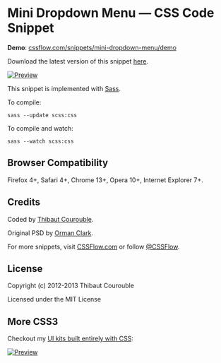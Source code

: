 # Mini Dropdown Menu — CSS Code Snippet

**Demo**: [cssflow.com/snippets/mini-dropdown-menu/demo](http://www.cssflow.com/snippets/mini-dropdown-menu/demo)

Download the latest version of this snippet [here](http://www.cssflow.com/snippets/mini-dropdown-menu.zip).

[![Preview](http://cdn.cssflow.com/snippets/mini-dropdown-menu/preview-580.png)](http://www.cssflow.com/snippets/mini-dropdown-menu)

This snippet is implemented with [Sass](https://github.com/nex3/sass).

To compile:

`sass --update scss:css`

To compile and watch:

`sass --watch scss:css`

## Browser Compatibility

Firefox 4+, Safari 4+, Chrome 13+, Opera 10+, Internet Explorer 7+.

## Credits

Coded by [Thibaut Courouble](http://thibaut.me).

Original PSD by [Orman Clark](http://www.premiumpixels.com/freebies/mini-drop-down-menu-psd/).

For more snippets, visit [CSSFlow.com](http://www.cssflow.com) or follow [@CSSFlow](https://twitter.com/CSSFlow).

## License

Copyright (c) 2012-2013 Thibaut Courouble

Licensed under the MIT License

## More CSS3

Checkout my [UI kits built entirely with CSS](http://www.cssflow.com/ui-kits):

[![Preview](http://cdn.cssflow.com/kits/all_kits_preview_850.jpg)](http://www.cssflow.com/ui-kits)

